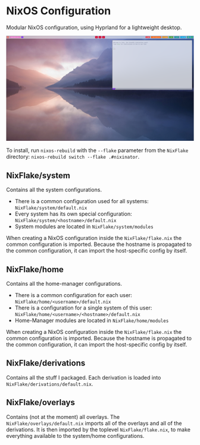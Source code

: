 # NixOS Configuration

Modular NixOS configuration, using Hyprland for a lightweight desktop.

![](Foggy-Lake.png)

To install, run `nixos-rebuild` with the `--flake` parameter from the `NixFlake` directory: `nixos-rebuild switch --flake .#nixinator`.

## NixFlake/system

Contains all the system configurations.

- There is a common configuration used for all systems: `NixFlake/system/default.nix`
- Every system has its own special configuration: `NixFlake/system/<hostname>/default.nix`
- System modules are located in `NixFlake/system/modules`

When creating a NixOS configuration inside the `NixFlake/flake.nix` the common configuration is imported.
Because the hostname is propagated to the common configuration, it can import the host-specific config by itself.

## NixFlake/home

Contains all the home-manager configurations.

- There is a common configuration for each user: `NixFlake/home/<username>/default.nix`
- There is a configuration for a single system of this user: `NixFlake/home/<username>/<hostname>/default.nix`
- Home-Manager modules are located in `NixFlake/home/modules`

When creating a NixOS configuration inside the `NixFlake/flake.nix` the common configuration is imported.
Because the hostname is propagated to the common configuration, it can import the host-specific config by itself.

## NixFlake/derivations

Contains all the stuff I packaged.
Each derivation is loaded into `NixFlake/derivations/default.nix`.

## NixFlake/overlays

Contains (not at the moment) all overlays.
The `NixFlake/overlays/default.nix` imports all of the overlays and all of the derivations.
It is then imported by the toplevel `NixFlake/flake.nix`, to make everything available to the system/home configurations.
